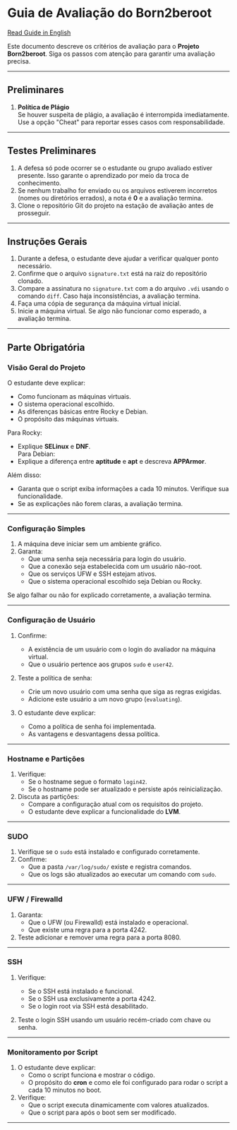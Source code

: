 # Guia de Avaliação do Born2beroot

[Read Guide in English](born2beroot.evaluation.guide.en.md)

Este documento descreve os critérios de avaliação para o **Projeto Born2beroot**. Siga os passos com atenção para garantir uma avaliação precisa.

---

## Preliminares

1. **Política de Plágio**  
   Se houver suspeita de plágio, a avaliação é interrompida imediatamente. Use a opção "Cheat" para reportar esses casos com responsabilidade.

---

## Testes Preliminares

1. A defesa só pode ocorrer se o estudante ou grupo avaliado estiver presente. Isso garante o aprendizado por meio da troca de conhecimento.
2. Se nenhum trabalho for enviado ou os arquivos estiverem incorretos (nomes ou diretórios errados), a nota é **0** e a avaliação termina.
3. Clone o repositório Git do projeto na estação de avaliação antes de prosseguir.

---

## Instruções Gerais

1. Durante a defesa, o estudante deve ajudar a verificar qualquer ponto necessário.
2. Confirme que o arquivo `signature.txt` está na raiz do repositório clonado.
3. Compare a assinatura no `signature.txt` com a do arquivo `.vdi` usando o comando `diff`. Caso haja inconsistências, a avaliação termina.
4. Faça uma cópia de segurança da máquina virtual inicial.
5. Inicie a máquina virtual. Se algo não funcionar como esperado, a avaliação termina.

---

## Parte Obrigatória

### Visão Geral do Projeto

O estudante deve explicar:

- Como funcionam as máquinas virtuais.
- O sistema operacional escolhido.
- As diferenças básicas entre Rocky e Debian.
- O propósito das máquinas virtuais.

Para Rocky:
- Explique **SELinux** e **DNF**.  
Para Debian:
- Explique a diferença entre **aptitude** e **apt** e descreva **APPArmor**.

Além disso:
- Garanta que o script exiba informações a cada 10 minutos. Verifique sua funcionalidade.  
- Se as explicações não forem claras, a avaliação termina.

---

### Configuração Simples

1. A máquina deve iniciar sem um ambiente gráfico.  
2. Garanta:
   - Que uma senha seja necessária para login do usuário.
   - Que a conexão seja estabelecida com um usuário não-root.
   - Que os serviços UFW e SSH estejam ativos.
   - Que o sistema operacional escolhido seja Debian ou Rocky.

Se algo falhar ou não for explicado corretamente, a avaliação termina.

---

### Configuração de Usuário

1. Confirme:
   - A existência de um usuário com o login do avaliador na máquina virtual.
   - Que o usuário pertence aos grupos `sudo` e `user42`.

2. Teste a política de senha:
   - Crie um novo usuário com uma senha que siga as regras exigidas.
   - Adicione este usuário a um novo grupo (`evaluating`).

3. O estudante deve explicar:
   - Como a política de senha foi implementada.
   - As vantagens e desvantagens dessa política.

---

### Hostname e Partições

1. Verifique:
   - Se o hostname segue o formato `login42`.
   - Se o hostname pode ser atualizado e persiste após reinicialização.
2. Discuta as partições:
   - Compare a configuração atual com os requisitos do projeto.
   - O estudante deve explicar a funcionalidade do **LVM**.

---

### SUDO

1. Verifique se o `sudo` está instalado e configurado corretamente.
2. Confirme:
   - Que a pasta `/var/log/sudo/` existe e registra comandos.
   - Que os logs são atualizados ao executar um comando com `sudo`.

---

### UFW / Firewalld

1. Garanta:
   - Que o UFW (ou Firewalld) está instalado e operacional.
   - Que existe uma regra para a porta 4242.
2. Teste adicionar e remover uma regra para a porta 8080.

---

### SSH

1. Verifique:
   - Se o SSH está instalado e funcional.
   - Se o SSH usa exclusivamente a porta 4242.
   - Se o login root via SSH está desabilitado.

2. Teste o login SSH usando um usuário recém-criado com chave ou senha.

---

### Monitoramento por Script

1. O estudante deve explicar:
   - Como o script funciona e mostrar o código.
   - O propósito do **cron** e como ele foi configurado para rodar o script a cada 10 minutos no boot.
2. Verifique:
   - Que o script executa dinamicamente com valores atualizados.
   - Que o script para após o boot sem ser modificado.

---
